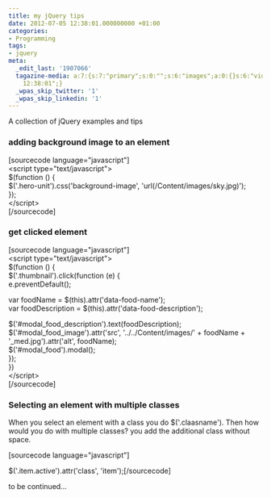 ```yaml
---
title: my jQuery tips
date: 2012-07-05 12:38:01.000000000 +01:00
categories:
- Programming
tags:
- jquery
meta:
  _edit_last: '1907066'
  tagazine-media: a:7:{s:7:"primary";s:0:"";s:6:"images";a:0:{}s:6:"videos";a:0:{}s:11:"image_count";s:1:"0";s:6:"author";s:7:"1907066";s:7:"blog_id";s:7:"1833431";s:9:"mod_stamp";s:19:"2012-07-05
    12:38:01";}
  _wpas_skip_twitter: '1'
  _wpas_skip_linkedin: '1'
---
```

<p>A collection of jQuery examples and tips</p>
<h3>adding background image to an element</h3>
<p>[sourcecode language="javascript"]<br />
&lt;script type=&quot;text/javascript&quot;&gt;<br />
    $(function () {<br />
        $('.hero-unit').css('background-image', 'url(/Content/images/sky.jpg)');<br />
    });<br />
&lt;/script&gt;<br />
[/sourcecode]</p>
<h3>get clicked element</h3>
<p>[sourcecode language="javascript"]<br />
&lt;script type=&quot;text/javascript&quot;&gt;<br />
$(function () {<br />
    $('.thumbnail').click(function (e) {<br />
        e.preventDefault();</p>
<p>        var foodName = $(this).attr('data-food-name');<br />
        var foodDescription = $(this).attr('data-food-description');</p>
<p>        $('#modal_food_description').text(foodDescription);<br />
        $('#modal_food_image').attr('src', '../../Content/images/' + foodName + '_med.jpg').attr('alt', foodName);<br />
        $('#modal_food').modal();<br />
    });<br />
})<br />
&lt;/script&gt;<br />
[/sourcecode]</p>
<h3>Selecting an element with multiple classes</h3>
<p>When you select an element with a class you do $('.claasname'). Then how would you do with multiple classes? you add the additional class without space.</p>
<p>[sourcecode language="javascript"]</p>
<p>$('.item.active').attr('class', 'item');[/sourcecode]</p>
<p>to be continued...</p>
